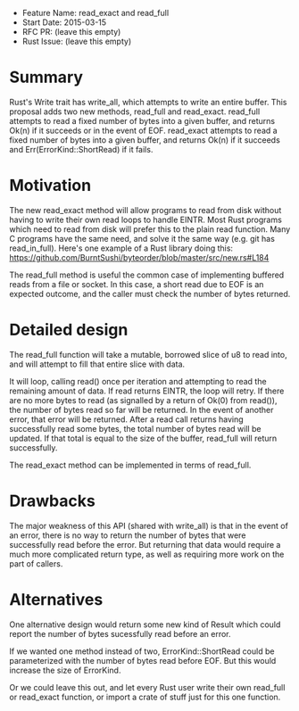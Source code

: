 - Feature Name: read_exact and read_full
- Start Date: 2015-03-15
- RFC PR: (leave this empty)
- Rust Issue: (leave this empty)

# Summary

Rust's Write trait has write_all, which attempts to write an entire
buffer.  This proposal adds two new methods, read_full and read_exact.
read_full attempts to read a fixed number of bytes into a given
buffer, and returns Ok(n) if it succeeds or in the event of EOF.
read_exact attempts to read a fixed number of bytes into a given
buffer, and returns Ok(n) if it succeeds and Err(ErrorKind::ShortRead)
if it fails.

# Motivation

The new read_exact method will allow programs to read from disk
without having to write their own read loops to handle EINTR.  Most
Rust programs which need to read from disk will prefer this to the
plain read function.  Many C programs have the same need, and solve it
the same way (e.g. git has read_in_full).  Here's one example of a
Rust library doing this:
https://github.com/BurntSushi/byteorder/blob/master/src/new.rs#L184

The read_full method is useful the common case of implementing
buffered reads from a file or socket.  In this case, a short read due
to EOF is an expected outcome, and the caller must check the number of
bytes returned.

# Detailed design

The read_full function will take a mutable, borrowed slice of u8 to
read into, and will attempt to fill that entire slice with data.

It will loop, calling read() once per iteration and attempting to read
the remaining amount of data.  If read returns EINTR, the loop will
retry.  If there are no more bytes to read (as signalled by a return
of Ok(0) from read()), the number of bytes read so far
will be returned.  In the event of another error, that error will be
returned. After a read call returns having successfully read some
bytes, the total number of bytes read will be updated.  If that total
is equal to the size of the buffer, read_full will return successfully.

The read_exact method can be implemented in terms of read_full.

# Drawbacks

The major weakness of this API (shared with write_all) is that in the
event of an error, there is no way to return the number of bytes that
were successfully read before the error.  But returning that data
would require a much more complicated return type, as well as
requiring more work on the part of callers.

# Alternatives

One alternative design would return some new kind of Result which
could report the number of bytes sucessfully read before an error.

If we wanted one method instead of two, ErrorKind::ShortRead could be
parameterized with the number of bytes read before EOF.  But this
would increase the size of ErrorKind.

Or we could leave this out, and let every Rust user write their own
read_full or read_exact function, or import a crate of stuff just for
this one function.

